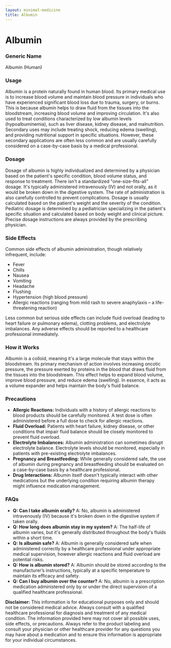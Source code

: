 ```yaml
---
layout: minimal-medicine
title: Albumin
---
```


# Albumin
### Generic Name
Albumin (Human)

### Usage
Albumin is a protein naturally found in human blood.  Its primary medical use is to increase blood volume and maintain blood pressure in individuals who have experienced significant blood loss due to trauma, surgery, or burns.  This is because albumin helps to draw fluid from the tissues into the bloodstream, increasing blood volume and improving circulation.  It's also used to treat conditions characterized by low albumin levels (hypoalbuminemia), such as liver disease, kidney disease, and malnutrition.  Secondary uses may include treating shock, reducing edema (swelling), and providing nutritional support in specific situations.  However, these secondary applications are often less common and are usually carefully considered on a case-by-case basis by a medical professional.

### Dosage
Dosage of albumin is highly individualized and determined by a physician based on the patient's specific condition, blood volume status, and response to treatment. There isn't a standardized "one-size-fits-all" dosage.  It's typically administered intravenously (IV) and not orally, as it would be broken down in the digestive system.  The rate of administration is also carefully controlled to prevent complications.  Dosage is usually calculated based on the patient's weight and the severity of the condition. Pediatric dosage is determined by a pediatrician specializing in the patient's specific situation and calculated based on body weight and clinical picture.  Precise dosage instructions are always provided by the prescribing physician.


### Side Effects
Common side effects of albumin administration, though relatively infrequent, include:

* Fever
* Chills
* Nausea
* Vomiting
* Headache
* Flushing
* Hypertension (high blood pressure)
* Allergic reactions (ranging from mild rash to severe anaphylaxis – a life-threatening reaction)

Less common but serious side effects can include fluid overload (leading to heart failure or pulmonary edema), clotting problems, and electrolyte imbalances.  Any adverse effects should be reported to a healthcare professional immediately.


### How it Works
Albumin is a colloid, meaning it's a large molecule that stays within the bloodstream. Its primary mechanism of action involves increasing oncotic pressure, the pressure exerted by proteins in the blood that draws fluid from the tissues into the bloodstream. This effect helps to expand blood volume, improve blood pressure, and reduce edema (swelling).  In essence, it acts as a volume expander and helps maintain the body's fluid balance.

### Precautions
* **Allergic Reactions:**  Individuals with a history of allergic reactions to blood products should be carefully monitored. A test dose is often administered before a full dose to check for allergic reactions.
* **Fluid Overload:**  Patients with heart failure, kidney disease, or other conditions that impair fluid balance should be closely monitored to prevent fluid overload.
* **Electrolyte Imbalances:** Albumin administration can sometimes disrupt electrolyte balance.  Electrolyte levels should be monitored, especially in patients with pre-existing electrolyte imbalances.
* **Pregnancy and Breastfeeding:**  While generally considered safe, the use of albumin during pregnancy and breastfeeding should be evaluated on a case-by-case basis by a healthcare professional.
* **Drug Interactions:**  Albumin itself doesn't typically interact with other medications but the underlying condition requiring albumin therapy might influence medication management.

### FAQs

* **Q: Can I take albumin orally?** A: No, albumin is administered intravenously (IV) because it's broken down in the digestive system if taken orally.
* **Q: How long does albumin stay in my system?** A: The half-life of albumin varies, but it's generally distributed throughout the body's fluids within a short time.
* **Q: Is albumin safe?** A: Albumin is generally considered safe when administered correctly by a healthcare professional under appropriate medical supervision,  however allergic reactions and fluid overload are potential risks.
* **Q: How is albumin stored?** A: Albumin should be stored according to the manufacturer’s instructions, typically at a specific temperature to maintain its efficacy and safety.
* **Q: Can I buy albumin over the counter?** A: No, albumin is a prescription medication administered only by or under the direct supervision of a qualified healthcare professional.



**Disclaimer:** This information is for educational purposes only and should not be considered medical advice. Always consult with a qualified healthcare professional for diagnosis and treatment of any medical condition.  The information provided here may not cover all possible uses, side effects, or precautions. Always refer to the product labeling and consult your physician or other healthcare provider for any questions you may have about a medication and to ensure this information is appropriate for your individual circumstances.
